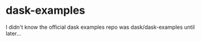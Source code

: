 # dask-examples

I didn't know the official dask examples repo was dask/dask-examples until later...
